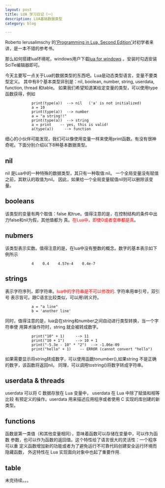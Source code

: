 ```yaml
---
layout: post
title: LUA 学习日记（一）
description: LUA基础数据类型 
category: blog

---
```

Roberto Ierusalimschy 的['Programming in Lua, Second Edition'](http://pan.baidu.com/share/link?shareid=463130&uk=487907638)对初学者来讲，是一本不错的参考书。      

那么如何搭建lua环境呢，windows用户下载[lua for windows](https://www.slimwareutilities.com/community/info.php?id=813153&type=software) 。安装时勾选安装SciTe编辑器即可。  

今天主要写一点关于Lua的数据类型的东西吧。Lua是动态类型语言，变量不要类型定义。
其中有8个基本类型非别是：nil, boolean, number, string, userdata, function, thread 和table。
如果我们希望知道某给定变量的类型，可以使用type函数获得，例如

		
				 
				print(type(a))  --> nil   ('a' is not initialized) 
				a = 10 
				print(type(a))  --> number 
				a = "a string!!" 
				print(type(a))  --> string 
				a = print    -- yes, this is valid! 
				a(type(a))     --> function 

细心的小伙伴可能发现，我们可以像使用变量一样来使用print函数。有没有很神奇呢。下面分别介绍以下8种基本数据类型。

## nil
nil 是Lua中的一种特殊的数据类型，其只有一种取值:nil。 一个全局变量没有赋值之前，其默认的取值为nil。 
因此，如果给一个全局变量赋值nil则可以删除该变量。	

## booleans
该类型的变量有两个取值：false 和true。值得注意的是，在控制结构的条件中出力false和nil为假，其他值都为
真。<font color='red'>在Lua中，即使0或者空串都是真</font>。			

## nubmers
该类型表示实数。值得注意的是，在lua中没有整数的概念。数字的基本表示如下例所示

				4    0.4    4.57e-4    0.4e-7

## strings
表示字符序列，即字符串。<font color='red'>lua中的字符串是不可以修改的</font>. 字符串用单引号，双引号
表示皆可。跟C语言比较类似，可以用\转义符。

				a = "a line" 
				b = 'another line' 
同时，值得注意的是，lua会在string和number之间自动进行类型转换，当一个字符串使
用算术操作符时，string 就会被转成数字。

				print("10" + 1)     --> 11 
				print("10 + 1")     --> 10 + 1 
				print("-5.3e - 10" * "2")  --> -1.06e-09 
				print("hello" + 1)    -- ERROR (cannot convert "hello")	

如果需要显示将string转成数字，可以使用函数tonumber(),如果string 不是正确的数字，该函数将返回nil。
同理，可以调用tostring()将数字转成字符串。

## userdata & threads
userdata 可以将 C 数据存放在 Lua 变量中， userdata 在 Lua 中除了赋值和相等比较
有预定义的操作。userdata 用来描述应用程序或者使用 C 实现的库创建的新类型。

## functions
函数是第一类值（和其他变量相同），意味着函数可以存储在变量中，可以作为函数
参数，也可以作为函数的返回值。这个特性给了语言很大的灵活性：一个程序可以重
定义函数增加新的功能或者为了避免运行不可靠代码创建安全运行环境而隐藏函数，
外这特性在 Lua 实现面向对象中也起了重要作用. 

## table

未完待续。。。

